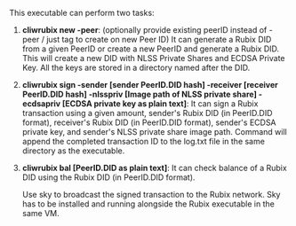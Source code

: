 This executable can perform two tasks:

1. **cliwrubix new -peer**: (optionally provide existing peerID instead of -peer / just tag to create on new Peer ID) It can generate a Rubix DID from a given PeerID or create a new PeerID and generate a Rubix DID. This will create a new DID with NLSS Private Shares and ECDSA Private Key. All the keys are stored in a directory named after the DID.
2. **cliwrubix sign -sender [sender PeerID.DID hash] -receiver [receiver PeerID.DID hash] -nlsspriv [Image path of NLSS private share] -ecdsapriv [ECDSA private key as plain text]**: It can sign a Rubix transaction using a given amount, sender's Rubix DID (in PeerID.DID format), receiver's Rubix DID (in PeerID.DID format), sender's ECDSA private key, and sender's NLSS private share image path. Command will append the completed transaction ID to the log.txt file in the same directory as the executable.
3. **cliwrubix bal [PeerID.DID as plain text]**: It can check balance of a Rubix DID using the Rubix DID (in PeerID.DID format).

    Use sky to broadcast the signed transaction to the Rubix network. Sky has to be installed and running alongside the Rubix executable in the same VM.
